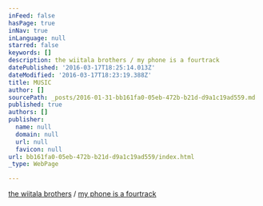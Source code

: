 ```yaml
---
inFeed: false
hasPage: true
inNav: true
inLanguage: null
starred: false
keywords: []
description: the wiitala brothers / my phone is a fourtrack
datePublished: '2016-03-17T18:25:14.013Z'
dateModified: '2016-03-17T18:23:19.388Z'
title: MUSIC
author: []
sourcePath: _posts/2016-01-31-bb161fa0-05eb-472b-b21d-d9a1c19ad559.md
published: true
authors: []
publisher:
  name: null
  domain: null
  url: null
  favicon: null
url: bb161fa0-05eb-472b-b21d-d9a1c19ad559/index.html
_type: WebPage

---
```

[the wiitala brothers][0] / [my phone is a fourtrack][1]

[0]: http://www.thewiitalabrothers.com/
[1]: http://myphoneisafourtrack.tumblr.com/